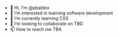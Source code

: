 - 👋 Hi, I’m @pbaldox
- 👀 I’m interested in learning software development
- 🌱 I’m currently learning CSS
- 💞️ I’m looking to collaborate on TBD
- 📫 How to reach me TBA

<!---
pbaldox/pbaldox is a ✨ special ✨ repository because its `README.md` (this file) appears on your GitHub profile.
You can click the Preview link to take a look at your changes.
--->
